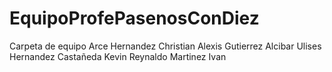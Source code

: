 # EquipoProfePasenosConDiez
Carpeta de equipo
Arce Hernandez Christian Alexis
Gutierrez Alcibar Ulises
Hernandez Castañeda Kevin Reynaldo
Martinez Ivan
